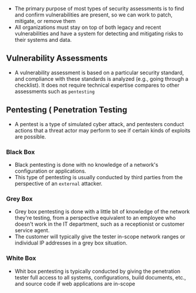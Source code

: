 - The primary purpose of most types of security assessments is to find and confirm vulnerabilities are present, so we can work to patch, mitigate, or remove them
- All organizations must stay on top of both legacy and recent vulnerabilities and have a system for detecting and mitigating risks to their systems and data.

## Vulnerability Assessments
- A vulnerability assessment is based on a particular security standard, and compliance with these standards is analyzed (e.g., going through a checklist). It does not require technical expertise compares to other assessments such as `pentesting`

## Pentesting ( Penetration Testing
- A pentest is a type of simulated cyber attack, and pentesters conduct actions that a threat actor may perform to see if certain kinds of exploits are possible.

### Black Box 
- Black pentesting is done with no knowledge of a network's configuration or applications.
- This type of pentesting is usually conducted by third parties from the perspective of an `external` attacker.
### Grey Box
- Grey box pentesting is done with a little bit of knowledge of the network they're testing, from a perspective equivalent to an employee who doesn't work in the IT department, such as a receptionist or customer service agent.
- The customer will typically give the tester in-scope network ranges or individual IP addresses in a grey box situation.
### White Box
- Whit box pentesting is typically conducted by giving the penetration tester full access to all systems, configurations, build documents, etc., and source code if web applications are in-scope
                                                                                                                                                                                                                                    
